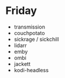 # Friday

- transmission
- couchpotato
- sickrage / sickchill
- lidarr
- emby
- ombi
- jackett
- kodi-headless
